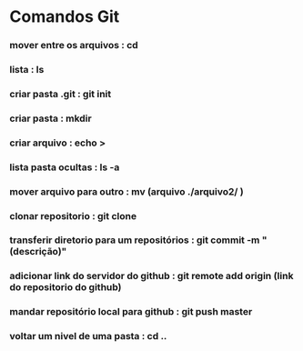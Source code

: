 # Comandos Git

### mover entre os arquivos : cd

### lista : ls

### criar pasta .git : git init

### criar pasta : mkdir

### criar arquivo : echo >

### lista pasta ocultas : ls -a

### mover arquivo para outro : mv (arquivo ./arquivo2/ )

### clonar repositorio : git clone

### transferir diretorio para um repositórios : git commit -m "(descrição)"

### adicionar link do servidor do github : git remote add origin (link do repositorio do github)

### mandar repositório local para github : git push master

### voltar um nivel de uma pasta : cd ..
